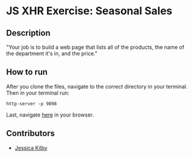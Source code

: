# JS XHR Exercise: Seasonal Sales

## Description
"Your job is to build a web page that lists all of the products, the name of the department it's in, and the price."

## How to run
After you clone the files, navigate to the correct directory in your terminal.
Then in your terminal run:
```
http-server -p 9898
```
Last, navigate [here](http://localhost:9898) in your browser.

## Contributors
- [Jessica Kilby](https://github.com/jessicakilby)